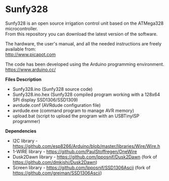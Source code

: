 # Sunfy328
Sunfy328 is an open source irrigation control unit based on the ATMega328 microcontroller.  
From this repository you can download the latest version of the software.
		
The hardware, the user's manual, and all the needed instructions are freely available from:  
http://www.picapot.com

The code has been developed using the Arduino programming environment.  
https://www.arduino.cc/  


**Files Description** 
* Sunfy328.ino (Sunfy328 source code)	
* Sunfy328.ino.hex (Sunfy328 compiled program working with a 128x64 SPI display SSD1306/SSD1309)	
* avrdude.conf (AVRdude configuration file)
* avrdude.exe (command program to manage AVR memory)
* upload.bat (script to upload the program with an USBTinyISP programmer)

**Dependencies** 	
* I2C library - https://github.com/esp8266/Arduino/blob/master/libraries/Wire/Wire.h
* 1-WIRE library - https://github.com/PaulStoffregen/OneWire	
* Dusk2Dawn library - https://github.com/Ipposnif/Dusk2Dawn (fork of https://github.com/dmkishi/Dusk2Dawn)
* Screen library - https://github.com/Ipposnif/SSD1306Ascii (fork of https://github.com/greiman/SSD1306Ascii)
